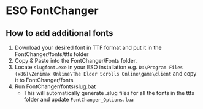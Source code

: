 # ESO FontChanger

## How to add additional fonts
1. Download your desired font in TTF format and put it in the FontChanger/fonts/ttfs folder
2. Copy & Paste into the FontChanger/Fonts folder.
3. Locate `slugfont.exe` in your ESO installation  e.g. `D:\Program Files (x86)\Zenimax Online\The Elder Scrolls Online\game\client` and copy it to FontChanger/fonts
4. Run FontChanger/fonts/slug.bat
	- This will automatically generate .slug files for all the fonts in the ttfs folder and update `FontChanger_Options.lua`

